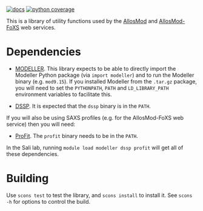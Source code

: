 [![docs](https://readthedocs.org/projects/allosmod/badge/)](http://allosmod.readthedocs.org/) [![python coverage](https://salilab.org/coverage/stat/?s=allosmod-lib&t=python)](http://salilab.org/coverage/allosmod-lib/python/)

This is a library of utility functions used by the
[AllosMod](http://salilab.org/allosmod/)
and [AllosMod-FoXS](http://salilab.org/allosmod-foxs/) web services.

Dependencies
============

- [MODELLER](http://salilab.org/modeller/). This library expects to be able
  to directly import the Modeller Python package (via `import modeller`) and to
  run the Modeller binary (e.g. `mod9.15`). If you installed Modeller from the
  `.tar.gz` package, you will need to set the `PYTHONPATH`, `PATH` and
  `LD_LIBRARY_PATH` environment variables to facilitate this.

- [DSSP](http://swift.cmbi.ru.nl/gv/dssp/). It is expected that the `dssp`
  binary is in the `PATH`.

If you will also be using SAXS profiles (e.g. for the AllosMod-FoXS web service)
then you will need:

- [ProFit](http://www.bioinf.org.uk/programs/profit/). The `profit` binary
  needs to be in the `PATH`.

In the Sali lab, running `module load modeller dssp profit` will get all
of these dependencies.


Building
========

Use `scons test` to test the library, and `scons install` to install it.
See `scons -h` for options to control the build.
